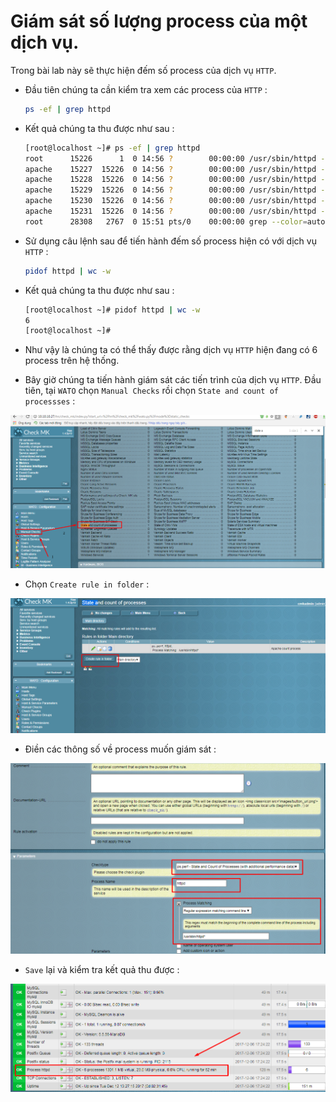 # Giám sát số lượng process của một dịch vụ.

Trong bài lab này sẽ thực hiện đếm số process của dịch vụ `HTTP`.

- Đầu tiên chúng ta cần kiểm tra xem các process của `HTTP` :

    ```sh
    ps -ef | grep httpd
    ```

- Kết quả chúng ta thu được như sau :

    ```sh
    [root@localhost ~]# ps -ef | grep httpd
    root      15226      1  0 14:56 ?        00:00:00 /usr/sbin/httpd -DFOREGROUND
    apache    15227  15226  0 14:56 ?        00:00:00 /usr/sbin/httpd -DFOREGROUND
    apache    15228  15226  0 14:56 ?        00:00:00 /usr/sbin/httpd -DFOREGROUND
    apache    15229  15226  0 14:56 ?        00:00:00 /usr/sbin/httpd -DFOREGROUND
    apache    15230  15226  0 14:56 ?        00:00:00 /usr/sbin/httpd -DFOREGROUND
    apache    15231  15226  0 14:56 ?        00:00:00 /usr/sbin/httpd -DFOREGROUND
    root      28308   2767  0 15:51 pts/0    00:00:00 grep --color=auto httpd
    ```

- Sử dụng câu lệnh sau để tiến hành đếm số process hiện có với dịch vụ `HTTP` :

    ```sh
    pidof httpd | wc -w
    ```

- Kết quả chúng ta thu được như sau :

    ```sh
    [root@localhost ~]# pidof httpd | wc -w
    6
    [root@localhost ~]#
    ```

- Như vậy là chúng ta có thể thấy được rằng dịch vụ `HTTP` hiện đang có 6 process trên hệ thống.

- Bây giờ chúng ta tiến hành giám sát các tiến trình của dịch vụ `HTTP`. Đầu tiên, tại `WATO` chọn `Manual Checks` rồi chọn `State and count of processses` :

![cp-1](/images/cp-1.png)

- Chọn `Create rule in folder` :

![cp-2](/images/cp-2.png)

- Điền các thông số về process muốn giám sát :

![cp-3](/images/cp-3.png)

- `Save` lại và kiểm tra kết quả thu được :

![cp-4](/images/cp-4.png)